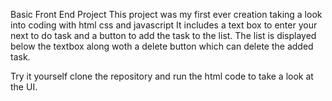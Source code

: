 Basic Front End Project
This project was my first ever creation taking a look into coding with html css and javascript
It includes a text box to enter your next to do task and a button to add the task to the list. The list is displayed below the textbox along woth a delete button which can delete the added task.

Try it yourself
clone the repository and run the html code to take a look at the UI.
